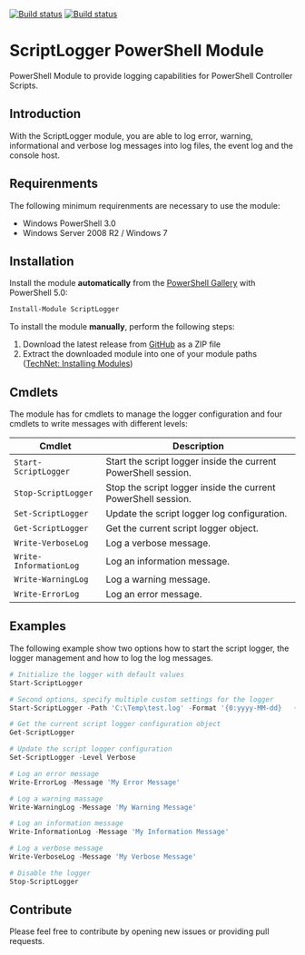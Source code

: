 [![Build status](https://ci.appveyor.com/api/projects/status/syyabalhc1ivgei7/branch/master?svg=true)](https://ci.appveyor.com/project/claudiospizzi/scriptlogger/branch/master) [![Build status](https://ci.appveyor.com/api/projects/status/syyabalhc1ivgei7/branch/dev?svg=true)](https://ci.appveyor.com/project/claudiospizzi/scriptlogger/branch/dev)

# ScriptLogger PowerShell Module
PowerShell Module to provide logging capabilities for PowerShell Controller Scripts.


## Introduction

With the ScriptLogger module, you are able to log error, warning, informational and verbose log messages into log files, the event log and the console host.


## Requirenments

The following minimum requirenments are necessary to use the module:

* Windows PowerShell 3.0
* Windows Server 2008 R2 / Windows 7


## Installation

Install the module **automatically** from the [PowerShell Gallery](https://www.powershellgallery.com/packages/ScriptLogger) with PowerShell 5.0:

```powershell
Install-Module ScriptLogger
```

To install the module **manually**, perform the following steps:

1. Download the latest release from [GitHub](https://github.com/claudiospizzi/ScriptLogger/releases) as a ZIP file
2. Extract the downloaded module into one of your module paths ([TechNet: Installing Modules](https://technet.microsoft.com/en-us/library/dd878350))


## Cmdlets

The module has for cmdlets to manage the logger configuration and four cmdlets to write messages with different levels:

| Cmdlet                  | Description                                                     |
| ----------------------- | --------------------------------------------------------------- |
| `Start-ScriptLogger`    | Start the script logger inside the current PowerShell session.  |
| `Stop-ScriptLogger`     | Stop the script logger inside the current PowerShell session.   |
| `Set-ScriptLogger`      | Update the script logger log configuration.                     |
| `Get-ScriptLogger`      | Get the current script logger object.                           |
| `Write-VerboseLog`      | Log a verbose message.                                          |
| `Write-InformationLog`  | Log an information message.                                     |
| `Write-WarningLog`      | Log a warning message.                                          |
| `Write-ErrorLog`        | Log an error message.                                           |



## Examples

The following example show two options how to start the script logger, the logger management and how to log the log messages.

```powershell
# Initialize the logger with default values
Start-ScriptLogger

# Second options, specify multiple custom settings for the logger
Start-ScriptLogger -Path 'C:\Temp\test.log' -Format '{0:yyyy-MM-dd}   {0:HH:mm:ss}   {1}   {2}   {3,-11}   {4}' -Level Warning -SkipEventLog -HideConsoleOutput

# Get the current script logger configuration object
Get-ScriptLogger

# Update the script logger configuration
Set-ScriptLogger -Level Verbose

# Log an error message
Write-ErrorLog -Message 'My Error Message'

# Log a warning massage
Write-WarningLog -Message 'My Warning Message'

# Log an information message
Write-InformationLog -Message 'My Information Message'

# Log a verbose message
Write-VerboseLog -Message 'My Verbose Message'

# Disable the logger
Stop-ScriptLogger
```


## Contribute

Please feel free to contribute by opening new issues or providing pull requests.
